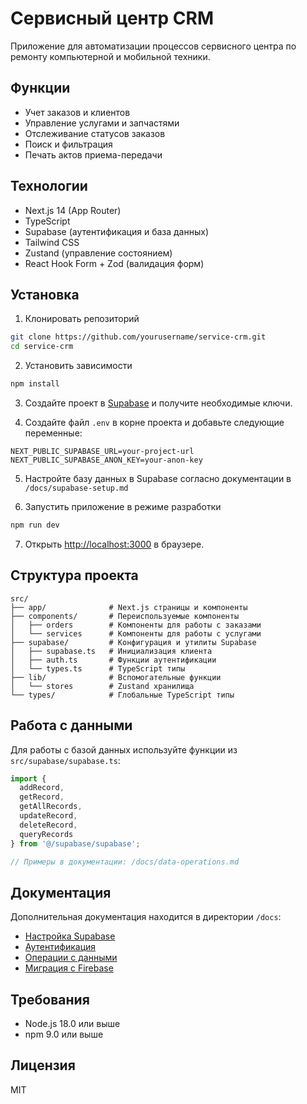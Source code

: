 # Сервисный центр CRM

Приложение для автоматизации процессов сервисного центра по ремонту компьютерной и мобильной техники.

## Функции

- Учет заказов и клиентов
- Управление услугами и запчастями
- Отслеживание статусов заказов
- Поиск и фильтрация
- Печать актов приема-передачи

## Технологии

- Next.js 14 (App Router)
- TypeScript
- Supabase (аутентификация и база данных)
- Tailwind CSS
- Zustand (управление состоянием)
- React Hook Form + Zod (валидация форм)

## Установка

1. Клонировать репозиторий
```bash
git clone https://github.com/yourusername/service-crm.git
cd service-crm
```

2. Установить зависимости
```bash
npm install
```

3. Создайте проект в [Supabase](https://supabase.com) и получите необходимые ключи.

4. Создайте файл `.env` в корне проекта и добавьте следующие переменные:
```env
NEXT_PUBLIC_SUPABASE_URL=your-project-url
NEXT_PUBLIC_SUPABASE_ANON_KEY=your-anon-key
```

5. Настройте базу данных в Supabase согласно документации в `/docs/supabase-setup.md`

6. Запустить приложение в режиме разработки
```bash
npm run dev
```

7. Открыть [http://localhost:3000](http://localhost:3000) в браузере.

## Структура проекта

```
src/
├── app/              # Next.js страницы и компоненты
├── components/       # Переиспользуемые компоненты
│   ├── orders        # Компоненты для работы с заказами  
│   └── services      # Компоненты для работы с услугами
├── supabase/         # Конфигурация и утилиты Supabase
│   ├── supabase.ts   # Инициализация клиента
│   ├── auth.ts       # Функции аутентификации
│   └── types.ts      # TypeScript типы
├── lib/              # Вспомогательные функции
│   └── stores        # Zustand хранилища
└── types/            # Глобальные TypeScript типы
```

## Работа с данными

Для работы с базой данных используйте функции из `src/supabase/supabase.ts`:

```typescript
import { 
  addRecord, 
  getRecord, 
  getAllRecords, 
  updateRecord, 
  deleteRecord, 
  queryRecords 
} from '@/supabase/supabase';

// Примеры в документации: /docs/data-operations.md
```

## Документация

Дополнительная документация находится в директории `/docs`:

- [Настройка Supabase](/docs/supabase-setup.md)
- [Аутентификация](/docs/authentication.md)
- [Операции с данными](/docs/data-operations.md)
- [Миграция с Firebase](/docs/firebase-migration.md)

## Требования

- Node.js 18.0 или выше
- npm 9.0 или выше

## Лицензия

MIT
